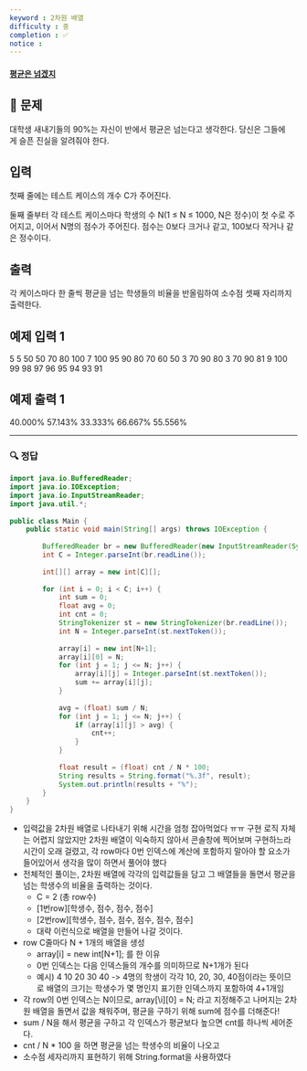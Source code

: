 ```yaml
---
keyword : 2차원 배열
difficulty : 중
completion : ✅
notice : 
---
```


#### [평균은 넘겠지](https://www.acmicpc.net/problem/4344)

## 📝 문제

대학생 새내기들의 90%는 자신이 반에서 평균은 넘는다고 생각한다. 당신은 그들에게 슬픈 진실을 알려줘야 한다.

## 입력

첫째 줄에는 테스트 케이스의 개수 C가 주어진다.

둘째 줄부터 각 테스트 케이스마다 학생의 수 N(1 ≤ N ≤ 1000, N은 정수)이 첫 수로 주어지고, 이어서 N명의 점수가 주어진다. 점수는 0보다 크거나 같고, 100보다 작거나 같은 정수이다.

## 출력

각 케이스마다 한 줄씩 평균을 넘는 학생들의 비율을 반올림하여 소수점 셋째 자리까지 출력한다.

## 예제 입력 1

5
5 50 50 70 80 100
7 100 95 90 80 70 60 50
3 70 90 80
3 70 90 81
9 100 99 98 97 96 95 94 93 91

## 예제 출력 1

40.000%
57.143%
33.333%
66.667%
55.556%


---

### 🔍 정답

```java
import java.io.BufferedReader;  
import java.io.IOException;  
import java.io.InputStreamReader;  
import java.util.*;  
  
public class Main {  
    public static void main(String[] args) throws IOException {  
  
        BufferedReader br = new BufferedReader(new InputStreamReader(System.in));  
        int C = Integer.parseInt(br.readLine());  
   
        int[][] array = new int[C][];  
  
        for (int i = 0; i < C; i++) {  
            int sum = 0;  
            float avg = 0;  
            int cnt = 0;  
            StringTokenizer st = new StringTokenizer(br.readLine());  
            int N = Integer.parseInt(st.nextToken()); 
         
            array[i] = new int[N+1];  
            array[i][0] = N;  
            for (int j = 1; j <= N; j++) {  
                array[i][j] = Integer.parseInt(st.nextToken());  
                sum += array[i][j];  
            }  
            
            avg = (float) sum / N;  
            for (int j = 1; j <= N; j++) {  
                if (array[i][j] > avg) {  
                    cnt++;  
                }  
            }  
              
			float result = (float) cnt / N * 100;  
            String results = String.format("%.3f", result);  
            System.out.println(results + "%");  
        }  
    }  
}
```
- 입력값을 2차원 배열로 나타내기 위해 시간을 엄청 잡아먹었다 ㅠㅠ 구현 로직 자체는 어렵지 않았지만 2차원 배열이 익숙하지 않아서 콘솔창에 찍어보며 구현하느라 시간이 오래 걸렸고, 각 row마다 0번 인덱스에 계산에 포함하지 말아야 할 요소가 들어있어서 생각을 많이 하면서 풀어야 했다
- 전체적인 풀이는, 2차원 배열에 각각의 입력값들을 담고 그 배열들을 돌면서 평균을 넘는 학생수의 비율을 출력하는 것이다.
	- C = 2 (총 row수)
	- \[1번row\]\[학생수, 점수, 점수, 점수\]
	- \[2번row\]\[학생수, 점수, 점수, 점수, 점수, 점수\]
	- 대략 이런식으로 배열을 만들어 나갈 것이다.
- row C줄마다 N + 1개의 배열을 생성
	- array[i] = new int[N+1]; 를 한 이유
	- 0번 인덱스는 다음 인덱스들의 개수를 의미하므로 N+1개가 된다
	- 예시) 4 10 20 30 40 -> 4명의 학생이 각각 10, 20, 30, 40점이라는 뜻이므로 배열의 크기는 학생수가 몇 명인지 표기한 인덱스까지 포함하여 4+1개임
- 각 row의 0번 인덱스는 N이므로, array[\i]\[0] = N; 라고 지정해주고 나머지는 2차원 배열을 돌면서 값을 채워주며, 평균을 구하기 위해 sum에 점수를 더해준다!
- sum / N을 해서 평균을 구하고 각 인덱스가 평균보다 높으면 cnt를 하나씩 세어준다.
- cnt / N * 100 을 하면 평균을 넘는 학생수의 비율이 나오고
- 소수점 세자리까지 표현하기 위해 String.format을 사용하였다

